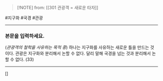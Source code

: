  > [!NOTE] from: [[301 관광객 = 새로운 타자]]
  
#지구화 #국경 #관광 

--- 
### 본문을 입력하세요.
(*관광객의 철학을 사유하는 목적 중*) 하나는 지구화를 사유하는 새로운 틀을 만드는 것이다. 관광은 지구화와 분리해서 논할 수 없다. 달리 말해 국경을 넘는 것과 분리해서 논할 수 없다. (33)



--- 
[]